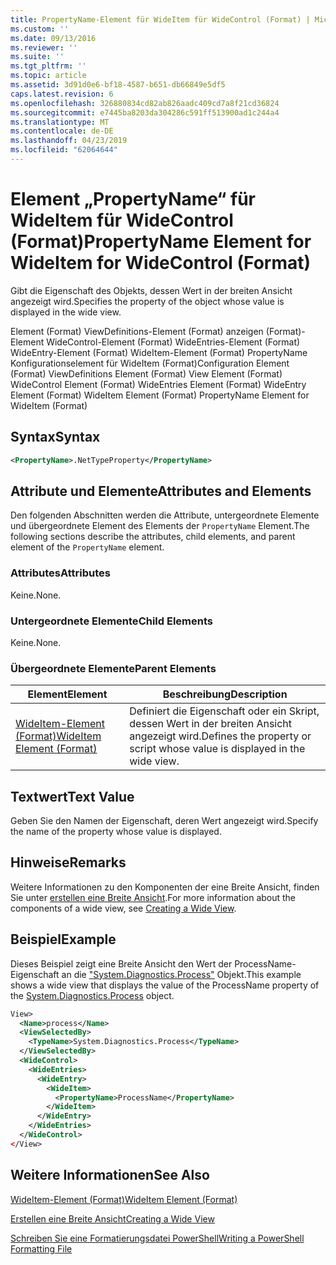 ```yaml
---
title: PropertyName-Element für WideItem für WideControl (Format) | Microsoft-Dokumentation
ms.custom: ''
ms.date: 09/13/2016
ms.reviewer: ''
ms.suite: ''
ms.tgt_pltfrm: ''
ms.topic: article
ms.assetid: 3d91d0e6-bf18-4587-b651-db66849e5df5
caps.latest.revision: 6
ms.openlocfilehash: 326880834cd82ab826aadc409cd7a8f21cd36824
ms.sourcegitcommit: e7445ba8203da304286c591ff513900ad1c244a4
ms.translationtype: MT
ms.contentlocale: de-DE
ms.lasthandoff: 04/23/2019
ms.locfileid: "62064644"
---
```

# <a name="propertyname-element-for-wideitem-for-widecontrol-format"></a><span data-ttu-id="ff4df-102">Element „PropertyName“ für WideItem für WideControl (Format)</span><span class="sxs-lookup"><span data-stu-id="ff4df-102">PropertyName Element for WideItem for WideControl (Format)</span></span>

<span data-ttu-id="ff4df-103">Gibt die Eigenschaft des Objekts, dessen Wert in der breiten Ansicht angezeigt wird.</span><span class="sxs-lookup"><span data-stu-id="ff4df-103">Specifies the property of the object whose value is displayed in the wide view.</span></span>

<span data-ttu-id="ff4df-104">Element (Format) ViewDefinitions-Element (Format) anzeigen (Format)-Element WideControl-Element (Format) WideEntries-Element (Format) WideEntry-Element (Format) WideItem-Element (Format) PropertyName Konfigurationselement für WideItem (Format)</span><span class="sxs-lookup"><span data-stu-id="ff4df-104">Configuration Element (Format) ViewDefinitions Element (Format) View Element (Format) WideControl Element (Format) WideEntries Element (Format) WideEntry Element (Format) WideItem Element (Format) PropertyName Element for WideItem (Format)</span></span>

## <a name="syntax"></a><span data-ttu-id="ff4df-105">Syntax</span><span class="sxs-lookup"><span data-stu-id="ff4df-105">Syntax</span></span>

```xml
<PropertyName>.NetTypeProperty</PropertyName>
```

## <a name="attributes-and-elements"></a><span data-ttu-id="ff4df-106">Attribute und Elemente</span><span class="sxs-lookup"><span data-stu-id="ff4df-106">Attributes and Elements</span></span>

<span data-ttu-id="ff4df-107">Den folgenden Abschnitten werden die Attribute, untergeordnete Elemente und übergeordnete Element des Elements der `PropertyName` Element.</span><span class="sxs-lookup"><span data-stu-id="ff4df-107">The following sections describe the attributes, child elements, and parent element of the `PropertyName` element.</span></span>

### <a name="attributes"></a><span data-ttu-id="ff4df-108">Attributes</span><span class="sxs-lookup"><span data-stu-id="ff4df-108">Attributes</span></span>

<span data-ttu-id="ff4df-109">Keine.</span><span class="sxs-lookup"><span data-stu-id="ff4df-109">None.</span></span>

### <a name="child-elements"></a><span data-ttu-id="ff4df-110">Untergeordnete Elemente</span><span class="sxs-lookup"><span data-stu-id="ff4df-110">Child Elements</span></span>

<span data-ttu-id="ff4df-111">Keine.</span><span class="sxs-lookup"><span data-stu-id="ff4df-111">None.</span></span>

### <a name="parent-elements"></a><span data-ttu-id="ff4df-112">Übergeordnete Elemente</span><span class="sxs-lookup"><span data-stu-id="ff4df-112">Parent Elements</span></span>

|<span data-ttu-id="ff4df-113">Element</span><span class="sxs-lookup"><span data-stu-id="ff4df-113">Element</span></span>|<span data-ttu-id="ff4df-114">Beschreibung</span><span class="sxs-lookup"><span data-stu-id="ff4df-114">Description</span></span>|
|-------------|-----------------|
|[<span data-ttu-id="ff4df-115">WideItem-Element (Format)</span><span class="sxs-lookup"><span data-stu-id="ff4df-115">WideItem Element (Format)</span></span>](./wideitem-element-for-widecontrol-format.md)|<span data-ttu-id="ff4df-116">Definiert die Eigenschaft oder ein Skript, dessen Wert in der breiten Ansicht angezeigt wird.</span><span class="sxs-lookup"><span data-stu-id="ff4df-116">Defines the property or script whose value is displayed in the wide view.</span></span>|

## <a name="text-value"></a><span data-ttu-id="ff4df-117">Textwert</span><span class="sxs-lookup"><span data-stu-id="ff4df-117">Text Value</span></span>

<span data-ttu-id="ff4df-118">Geben Sie den Namen der Eigenschaft, deren Wert angezeigt wird.</span><span class="sxs-lookup"><span data-stu-id="ff4df-118">Specify the name of the property whose value is displayed.</span></span>

## <a name="remarks"></a><span data-ttu-id="ff4df-119">Hinweise</span><span class="sxs-lookup"><span data-stu-id="ff4df-119">Remarks</span></span>

<span data-ttu-id="ff4df-120">Weitere Informationen zu den Komponenten der eine Breite Ansicht, finden Sie unter [erstellen eine Breite Ansicht](./creating-a-wide-view.md).</span><span class="sxs-lookup"><span data-stu-id="ff4df-120">For more information about the components of a wide view, see [Creating a Wide View](./creating-a-wide-view.md).</span></span>

## <a name="example"></a><span data-ttu-id="ff4df-121">Beispiel</span><span class="sxs-lookup"><span data-stu-id="ff4df-121">Example</span></span>

<span data-ttu-id="ff4df-122">Dieses Beispiel zeigt eine Breite Ansicht den Wert der ProcessName-Eigenschaft an die ["System.Diagnostics.Process"](/dotnet/api/System.Diagnostics.Process) Objekt.</span><span class="sxs-lookup"><span data-stu-id="ff4df-122">This example shows a wide view that displays the value of the ProcessName property of the [System.Diagnostics.Process](/dotnet/api/System.Diagnostics.Process) object.</span></span>

```xml
View>
  <Name>process</Name>
  <ViewSelectedBy>
    <TypeName>System.Diagnostics.Process</TypeName>
  </ViewSelectedBy>
  <WideControl>
    <WideEntries>
      <WideEntry>
        <WideItem>
          <PropertyName>ProcessName</PropertyName>
        </WideItem>
      </WideEntry>
    </WideEntries>
  </WideControl>
</View>

```

## <a name="see-also"></a><span data-ttu-id="ff4df-123">Weitere Informationen</span><span class="sxs-lookup"><span data-stu-id="ff4df-123">See Also</span></span>

[<span data-ttu-id="ff4df-124">WideItem-Element (Format)</span><span class="sxs-lookup"><span data-stu-id="ff4df-124">WideItem Element (Format)</span></span>](./wideitem-element-for-widecontrol-format.md)

[<span data-ttu-id="ff4df-125">Erstellen eine Breite Ansicht</span><span class="sxs-lookup"><span data-stu-id="ff4df-125">Creating a Wide View</span></span>](./creating-a-wide-view.md)

[<span data-ttu-id="ff4df-126">Schreiben Sie eine Formatierungsdatei PowerShell</span><span class="sxs-lookup"><span data-stu-id="ff4df-126">Writing a PowerShell Formatting File</span></span>](./writing-a-powershell-formatting-file.md)
